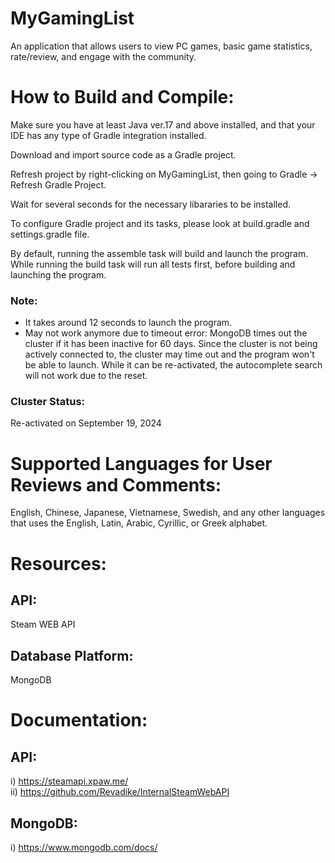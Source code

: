 # MyGamingList

An application that allows users to view PC games, basic game statistics, rate/review, and engage with the community.

# How to Build and Compile:
Make sure you have at least Java ver.17 and above installed, and that your IDE has any type of Gradle integration installed. 

Download and import source code as a Gradle project.

Refresh project by right-clicking on MyGamingList, then going to Gradle -> Refresh Gradle Project.

Wait for several seconds for the necessary libararies to be installed.

To configure Gradle project and its tasks, please look at build.gradle and settings.gradle file.

By default, running the assemble task will build and launch the program. While running the build task will run all tests first, before building and launching the program.

### Note:
* It takes around 12 seconds to launch the program.
* May not work anymore due to timeout error: MongoDB times out the cluster if it has been inactive for 60 days. Since the cluster is not being actively connected to, the cluster may time out and the program won't be able to launch. While it can be re-activated, the autocomplete search will not work due to the reset.

### Cluster Status: 
Re-activated on September 19, 2024

# Supported Languages for User Reviews and Comments:
English, Chinese, Japanese, Vietnamese, Swedish, and any other languages that uses the English, Latin, Arabic, Cyrillic, or Greek alphabet.

# Resources:

## API:
Steam WEB API
## Database Platform:
MongoDB

# Documentation:

## API:
i) https://steamapi.xpaw.me/<br>
ii) https://github.com/Revadike/InternalSteamWebAPI

## MongoDB:
i) https://www.mongodb.com/docs/
